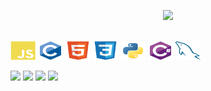 <p align="center">
  <img src="https://readme-typing-svg.demolab.com/?lines=Ol%C3%A1,+seja+bem-vindo+ao+meu+GitHub!;Fique+%C3%A0+vontade+%F0%9F%98%8A%F0%9F%91%8B&center=true&width=500&height=50&font=Fira+Code&pause=1000&color=F7F7F7&vCenter=true&size=24" />
</p>

<div style="display: inline_block"><br>
  <img align="center" alt="Nathan-Js" height="30" width="40" src="https://raw.githubusercontent.com/devicons/devicon/master/icons/javascript/javascript-plain.svg">
  <img align="center" alt="Nathan-C" height="30" width="40" src="https://raw.githubusercontent.com/devicons/devicon/master/icons/c/c-original.svg">
  <img align="center" alt="Nathan-HTML" height="30" width="40" src="https://raw.githubusercontent.com/devicons/devicon/master/icons/html5/html5-original.svg">
  <img align="center" alt="Nathan-CSS" height="30" width="40" src="https://raw.githubusercontent.com/devicons/devicon/master/icons/css3/css3-original.svg">
  <img align="center" alt="Nathan-Python" height="30" width="40" src="https://raw.githubusercontent.com/devicons/devicon/master/icons/python/python-original.svg">
  <img align="center" alt="Nathan-Csharp" height="30" width="40" src="https://raw.githubusercontent.com/devicons/devicon/master/icons/csharp/csharp-original.svg">
  <img align="center" alt="Nathan-MySQL" height="30" width="40" src="https://raw.githubusercontent.com/devicons/devicon/master/icons/mysql/mysql-original.svg">
</div>

<br>

<div> 
  <a href="https://www.instagram.com/n4thazinho/" target="_blank"><img src="https://img.shields.io/badge/-Instagram-%23E4405F?style=for-the-badge&logo=instagram&logoColor=white"></a>
 	<a href="" target="_blank"><img src="https://img.shields.io/badge/Discord-7289DA?style=for-the-badge&logo=discord&logoColor=white"></a> 
  <a href="#"><img src="https://img.shields.io/badge/-Gmail-%23333?style=for-the-badge&logo=gmail&logoColor=white"></a>
  <a href="https://www.linkedin.com/in/nathan-teixeira-8505b9241/" target="_blank"><img src="https://img.shields.io/badge/-LinkedIn-%230077B5?style=for-the-badge&logo=linkedin&logoColor=white"></a> 
</div>
